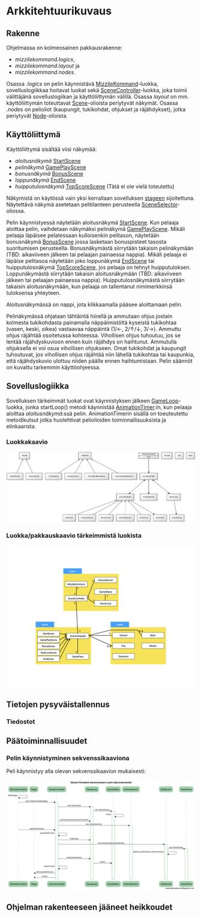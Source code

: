 # Arkkitehtuurikuvaus

## Rakenne

Ohjelmassa on kolmeosainen pakkausrakenne:

* *mizzilekommand.logics*,
* *mizzilekommand.layout* ja
* *mizzilekommand.nodes*.

Osassa *.logics* on pelin käynnistävä [MizzileKommand](https://github.com/majormalfunk/otm-harjoitustyo/blob/master/MizzileKommand/src/main/java/mizzilekommand/logics/MizzileKommand.java "MizzileKommand-luokka")-luokka, sovelluslogiikkaa hoitavat luokat sekä [SceneController](https://github.com/majormalfunk/otm-harjoitustyo/blob/master/MizzileKommand/src/main/java/mizzilekommand/logics/SceneController.java "SceneController-luokka")-luokka, joka toimii välittäjänä sovelluslogiikan ja käyttöliittymän välillä. Osassa *layout* on mm. käyttöliittymän toteuttavat [Scene](https://docs.oracle.com/javase/8/javafx/api/javafx/scene/Scene.html "Javadoc javafx.scene:stä")-olioista periytyvät näkymät. Osassa *.nodes* on pelioliot (kaupungit, tukikohdat, ohjukset ja räjähdykset), jotka periytyvät [Node](https://docs.oracle.com/javase/8/javafx/api/javafx/scene/Node.html "Javadoc javafx.scene.node:sta")-olioista.

## Käyttöliittymä

Käyttöliittymä sisältää viisi näkymää:

* *aloitusnäkymä* [StartScene](https://github.com/majormalfunk/otm-harjoitustyo/blob/master/MizzileKommand/src/main/java/mizzilekommand/layout/StartScene.java "StartScene-luokka")
* *pelinäkymä* [GamePlayScene](https://github.com/majormalfunk/otm-harjoitustyo/blob/master/MizzileKommand/src/main/java/mizzilekommand/layout/GamePlayScene.java "GamePlayScene-luokka")
* *bonusnäkymä* [BonusScene](https://github.com/majormalfunk/otm-harjoitustyo/blob/master/MizzileKommand/src/main/java/mizzilekommand/layout/BonusScene.java "BonusScene-luokka")
* *loppunäkymä* [EndScene](https://github.com/majormalfunk/otm-harjoitustyo/blob/master/MizzileKommand/src/main/java/mizzilekommand/layout/EndScene.java "EndScene-luokka")
* *huipputulosnäkymä* [TopScoreScene](https://github.com/majormalfunk/otm-harjoitustyo/blob/master/MizzileKommand/src/main/java/mizzilekommand/layout/TopScoreScene.java "TopScoreScene-luokka") (Tätä ei ole vielä toteutettu)

Näkymistä on käytössä vain yksi kerrallaan sovelluksen [stageen](https://docs.oracle.com/javase/8/javafx/api/javafx/stage/Stage.html "Javadoc javafx.stage:sta") sijoitettuna. Näytettävä näkymä asetetaan pelitilanteen perusteella [SceneSelector](https://github.com/majormalfunk/otm-harjoitustyo/blob/master/MizzileKommand/src/main/java/mizzilekommand/logics/SceneSelector.java "SceneSelector-luokka")-oliossa.

Pelin käynnistyessä näytetään aloitusnäkymä [StartScene](https://github.com/majormalfunk/otm-harjoitustyo/blob/master/MizzileKommand/src/main/java/mizzilekommand/layout/StartScene.java "StartScene-luokka"). Kun pelaaja aloittaa pelin, vaihdetaan näkymäksi pelinäkymä [GamePlayScene](https://github.com/majormalfunk/otm-harjoitustyo/blob/master/MizzileKommand/src/main/java/mizzilekommand/layout/GamePlayScene.java "GamePlayScene-luokka"). Mikäli pelaaja läpäisee pelatessaan kulloisenkin pelitason, näytetään bonusnäkymä [BonusScene](https://github.com/majormalfunk/otm-harjoitustyo/blob/master/MizzileKommand/src/main/java/mizzilekommand/layout/BonusScene.java "BonusScene-luokka") jossa lasketaan bonuspisteet tasosta suoritumisen perusteella. Bonusnäkymästä siirrytään takaisin pelinäkymään (TBD: aikaviiveen jälkeen tai pelaajan painaessa nappia). Mikäli pelaaja ei läpäise pelitasoa näytetään joko loppunäkymä [EndScene](https://github.com/majormalfunk/otm-harjoitustyo/blob/master/MizzileKommand/src/main/java/mizzilekommand/layout/EndScene.java "EndScene-luokka") tai huipputulosnäkymä [TopScoreScene](https://github.com/majormalfunk/otm-harjoitustyo/blob/master/MizzileKommand/src/main/java/mizzilekommand/layout/TopScoreScene.java "TopScoreScene-luokka"), jos pelaaja on tehnyt huipputuloksen. Loppunäkymästä siirrytään takaisin aloitusnäkymään (TBD: aikaviiveen jälkeen tai pelaajan painaessa nappia). Huipputulosnäkymästä siirrytään takaisin aloitusnäkymään, kun pelaaja on tallentanut nimimerkkinsä tuloksensa yhteyteen.

Aloitusnäkymässä on nappi, jota klikkaamalla pääsee aloittamaan pelin.

Pelinäkymässä ohjataan tähtäintä hiirellä ja ammutaan ohjus jostain kolmesta tukikohdasta painamalla näppäimistöltä kyseistä tukikohtaa (vasen, keski, oikea) vastaavaa näppäintä (1/&larr;, 2/&uarr;/&darr;, 3/&rarr;). Ammuttu ohjus räjähtää osoitetussa kohteessa. Vihollisen ohjus tuhoutuu, jos se lentää räjähdyskuvioon ennen kuin räjähdys on haihtunut. Ammutulla ohjuksella ei voi osua vihollisen ohjukseen. Omat tukikohdat ja kaupungit tuhoutuvat, jos vihollisen ohjus räjähtää niin lähellä tukikohtaa tai kaupunkia, että räjähdyskuvio ulottuu niiden päälle ennen haihtumistaan. Pelin säännöt on kuvattu tarkemmin käyttöohjeessa.

## Sovelluslogiikka

Sovelluksen tärkeimmät luokat ovat käynnistyksen jälkeen [GameLoop](https://github.com/majormalfunk/otm-harjoitustyo/blob/master/MizzileKommand/src/main/java/mizzilekommand/logics/GameLoop.java "GameLoop-luokka")-luokka, jonka startLoop() metodi käynnistää [AnimationTimer](https://docs.oracle.com/javafx/2/api/javafx/animation/AnimationTimer.html "Javadoc javafx.animation.AnimationTimer:sta"):in, kun pelaaja aloittaa *aloitusnäkymä*:ssä pelin. AnimationTimerin sisällä on toeuteutettu metodikutsut jotka huolehtivat peliolioiden toiminnallisuuksista ja elinkaarista.

### Luokkakaavio

![Luokkakaavio](https://github.com/majormalfunk/otm-harjoitustyo/blob/master/dokumentaatio/luokkakaavio.png)

### Luokka/pakkauskaavio tärkeimmistä luokista

![Luokka/pakkauskaavio](https://github.com/majormalfunk/otm-harjoitustyo/blob/master/dokumentaatio/LuokkaPakkauskaavio.png)

## Tietojen pysyväistallennus



### Tiedostot



## Päätoiminnallisuudet

### Pelin käynnistyminen sekvenssikaaviona

Peli käynnistyy alla olevan sekvenssikaavion mukaisesti:

![Sekvenssikaavio pelin käynnistymisestä](https://github.com/majormalfunk/otm-harjoitustyo/blob/master/dokumentaatio/SekvenssikaavioKaynnistymisesta.png)

## Ohjelman rakenteeseen jääneet heikkoudet



